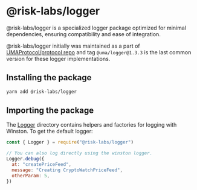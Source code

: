 # @risk-labs/logger

@risk-labs/logger is a specialized logger package optimized for minimal dependencies, ensuring compatibility and ease of integration.

@risk-labs/logger initially was maintained as a part of [UMAProtocol/protocol repo](https://github.com/UMAprotocol/protocol) and tag `@uma/logger@1.3.3` is the last common version for these logger implementations.

## Installing the package

```bash
yarn add @risk-labs/logger
```

## Importing the package

The [Logger](./src/logger) directory contains helpers and factories for logging with Winston. To get the default
logger:

```js
const { Logger } = require("@risk-labs/logger")

// You can also log directly using the winston logger.
Logger.debug({
  at: "createPriceFeed",
  message: "Creating CryptoWatchPriceFeed",
  otherParam: 5,
})
```
